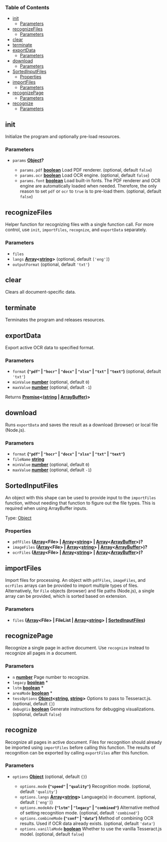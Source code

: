 <!-- Generated by documentation.js. Update this documentation by updating the source code. -->

### Table of Contents

*   [init][1]
    *   [Parameters][2]
*   [recognizeFiles][3]
    *   [Parameters][4]
*   [clear][5]
*   [terminate][6]
*   [exportData][7]
    *   [Parameters][8]
*   [download][9]
    *   [Parameters][10]
*   [SortedInputFiles][11]
    *   [Properties][12]
*   [importFiles][13]
    *   [Parameters][14]
*   [recognizePage][15]
    *   [Parameters][16]
*   [recognize][17]
    *   [Parameters][18]

## init

Initialize the program and optionally pre-load resources.

### Parameters

*   `params` **[Object][19]?**&#x20;

    *   `params.pdf` **[boolean][20]** Load PDF renderer. (optional, default `false`)
    *   `params.ocr` **[boolean][20]** Load OCR engine. (optional, default `false`)
    *   `params.font` **[boolean][20]** Load built-in fonts.
        The PDF renderer and OCR engine are automatically loaded when needed.
        Therefore, the only reason to set `pdf` or `ocr` to `true` is to pre-load them. (optional, default `false`)

## recognizeFiles

Helper function for recognizing files with a single function call.
For more control, use `init`, `importFiles`, `recognize`, and `exportData` separately.

### Parameters

*   `files` &#x20;
*   `langs` **[Array][21]<[string][22]>**  (optional, default `['eng']`)
*   `outputFormat`   (optional, default `'txt'`)

## clear

Clears all document-specific data.

## terminate

Terminates the program and releases resources.

## exportData

Export active OCR data to specified format.

### Parameters

*   `format` **(`"pdf"` | `"hocr"` | `"docx"` | `"xlsx"` | `"txt"` | `"text"`)**  (optional, default `'txt'`)
*   `minValue` **[number][23]**  (optional, default `0`)
*   `maxValue` **[number][23]**  (optional, default `-1`)

Returns **[Promise][24]<([string][22] | [ArrayBuffer][25])>**&#x20;

## download

Runs `exportData` and saves the result as a download (browser) or local file (Node.js).

### Parameters

*   `format` **(`"pdf"` | `"hocr"` | `"docx"` | `"xlsx"` | `"txt"` | `"text"`)**&#x20;
*   `fileName` **[string][22]**&#x20;
*   `minValue` **[number][23]**  (optional, default `0`)
*   `maxValue` **[number][23]**  (optional, default `-1`)

## SortedInputFiles

An object with this shape can be used to provide input to the `importFiles` function,
without needing that function to figure out the file types.
This is required when using ArrayBuffer inputs.

Type: [Object][19]

### Properties

*   `pdfFiles` **([Array][21]\<File> | [Array][21]<[string][22]> | [Array][21]<[ArrayBuffer][25]>)?**&#x20;
*   `imageFiles` **([Array][21]\<File> | [Array][21]<[string][22]> | [Array][21]<[ArrayBuffer][25]>)?**&#x20;
*   `ocrFiles` **([Array][21]\<File> | [Array][21]<[string][22]> | [Array][21]<[ArrayBuffer][25]>)?**&#x20;

## importFiles

Import files for processing.
An object with `pdfFiles`, `imageFiles`, and `ocrFiles` arrays can be provided to import multiple types of files.
Alternatively, for `File` objects (browser) and file paths (Node.js), a single array can be provided, which is sorted based on extension.

### Parameters

*   `files` **([Array][21]\<File> | FileList | [Array][21]<[string][22]> | [SortedInputFiles][11])**&#x20;

## recognizePage

Recognize a single page in active document.
Use `recognize` instead to recognize all pages in a document.

### Parameters

*   `n` **[number][23]** Page number to recognize.
*   `legacy` **[boolean][20]** *
*   `lstm` **[boolean][20]** *
*   `areaMode` **[boolean][20]** *
*   `tessOptions` **[Object][19]<[string][22], [string][22]>** Options to pass to Tesseract.js. (optional, default `{}`)
*   `debugVis` **[boolean][20]** Generate instructions for debugging visualizations. (optional, default `false`)

## recognize

Recognize all pages in active document.
Files for recognition should already be imported using `importFiles` before calling this function.
The results of recognition can be exported by calling `exportFiles` after this function.

### Parameters

*   `options` **[Object][19]**  (optional, default `{}`)

    *   `options.mode` **(`"speed"` | `"quality"`)** Recognition mode. (optional, default `'quality'`)
    *   `options.langs` **[Array][21]<[string][22]>** Language(s) in document. (optional, default `['eng']`)
    *   `options.modeAdv` **(`"lstm"` | `"legacy"` | `"combined"`)** Alternative method of setting recognition mode. (optional, default `'combined'`)
    *   `options.combineMode` **(`"conf"` | `"data"`)** Method of combining OCR results. Used if OCR data already exists. (optional, default `'data'`)
    *   `options.vanillaMode` **[boolean][20]** Whether to use the vanilla Tesseract.js model. (optional, default `false`)

[1]: #init

[2]: #parameters

[3]: #recognizefiles

[4]: #parameters-1

[5]: #clear

[6]: #terminate

[7]: #exportdata

[8]: #parameters-2

[9]: #download

[10]: #parameters-3

[11]: #sortedinputfiles

[12]: #properties

[13]: #importfiles

[14]: #parameters-4

[15]: #recognizepage

[16]: #parameters-5

[17]: #recognize

[18]: #parameters-6

[19]: https://developer.mozilla.org/docs/Web/JavaScript/Reference/Global_Objects/Object

[20]: https://developer.mozilla.org/docs/Web/JavaScript/Reference/Global_Objects/Boolean

[21]: https://developer.mozilla.org/docs/Web/JavaScript/Reference/Global_Objects/Array

[22]: https://developer.mozilla.org/docs/Web/JavaScript/Reference/Global_Objects/String

[23]: https://developer.mozilla.org/docs/Web/JavaScript/Reference/Global_Objects/Number

[24]: https://developer.mozilla.org/docs/Web/JavaScript/Reference/Global_Objects/Promise

[25]: https://developer.mozilla.org/docs/Web/JavaScript/Reference/Global_Objects/ArrayBuffer

